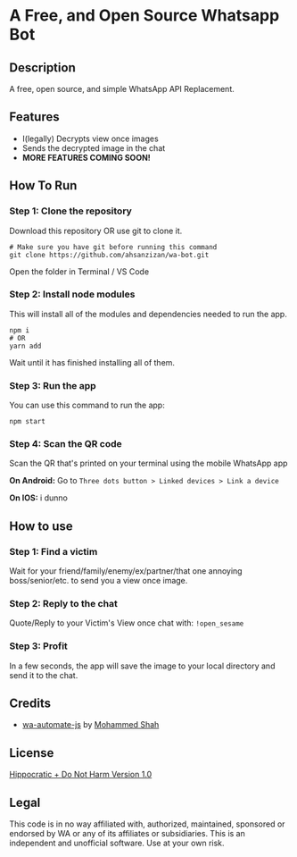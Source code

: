 # A Free, and Open Source Whatsapp Bot

## Description

A free, open source, and simple WhatsApp API Replacement.

## Features

- I(legally) Decrypts view once images
- Sends the decrypted image in the chat
- **MORE FEATURES COMING SOON!**

## How To Run

### Step 1: Clone the repository
Download this repository OR use git to clone it.
```
# Make sure you have git before running this command
git clone https://github.com/ahsanzizan/wa-bot.git
```
Open the folder in Terminal / VS Code

### Step 2: Install node modules
This will install all of the modules and dependencies needed to run the app.
```
npm i
# OR
yarn add
```
Wait until it has finished installing all of them.

### Step 3: Run the app
You can use this command to run the app:
```
npm start
```

### Step 4: Scan the QR code
Scan the QR that's printed on your terminal using the mobile WhatsApp app

__On Android:__
Go to ```Three dots button > Linked devices > Link a device```

__On IOS:__
i dunno

## How to use

### Step 1: Find a victim
Wait for your friend/family/enemy/ex/partner/that one annoying boss/senior/etc. to send you a view once image.

### Step 2: Reply to the chat
Quote/Reply to your Victim's View once chat with:
```!open_sesame```

### Step 3: Profit
In a few seconds, the app will save the image to your local directory and send it to the chat.

## Credits
- [wa-automate-js](https://github.com/open-wa/wa-automate-nodejs) by [Mohammed Shah](https://github.com/smashah)

## License

[Hippocratic + Do Not Harm Version 1.0](https://github.com/open-wa/wa-automate-nodejs/blob/master/LICENSE.md)

## Legal

This code is in no way affiliated with, authorized, maintained, sponsored or endorsed by WA or any of its affiliates or subsidiaries. This is an independent and unofficial software. Use at your own risk.